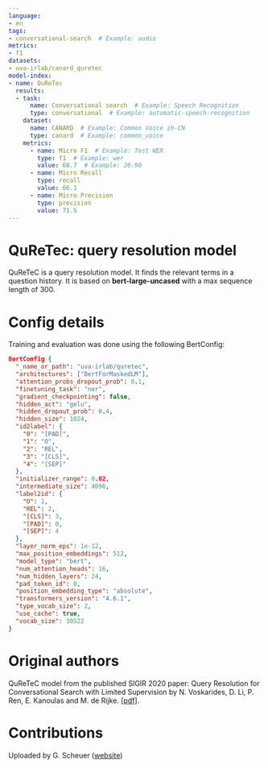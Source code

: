 ```yaml
---
language:
- en
tags:
- conversational-search  # Example: audio
metrics:
- f1
datasets:
- uva-irlab/canard_quretec
model-index:  
- name: QuReTec
  results:
  - task: 
      name: Conversational search  # Example: Speech Recognition
      type: conversational  # Example: automatic-speech-recognition
    dataset:
      name: CANARD  # Example: Common Voice zh-CN
      type: canard  # Example: common_voice
    metrics:
      - name: Micro F1  # Example: Test WER
        type: f1  # Example: wer
        value: 68.7  # Example: 20.90
      - name: Micro Recall
        type: recall
        value: 66.1
      - name: Micro Precision
        type: precision
        value: 71.5
---
```


# QuReTec: query resolution model

QuReTeC is a query resolution model. It finds the relevant terms in a question history.
It is based on **bert-large-uncased** with a max sequence length of 300.

# Config details
Training and evaluation was done using the following BertConfig:

```json
BertConfig {
  "_name_or_path": "uva-irlab/quretec",
  "architectures": ["BertForMaskedLM"],
  "attention_probs_dropout_prob": 0.1,
  "finetuning_task": "ner",
  "gradient_checkpointing": false,
  "hidden_act": "gelu",
  "hidden_dropout_prob": 0.4,
  "hidden_size": 1024,
  "id2label": {
    "0": "[PAD]",
    "1": "O",
    "2": "REL",
    "3": "[CLS]",
    "4": "[SEP]"
  },
  "initializer_range": 0.02,
  "intermediate_size": 4096,
  "label2id": {
    "O": 1,
    "REL": 2,
    "[CLS]": 3,
    "[PAD]": 0,
    "[SEP]": 4
  },
  "layer_norm_eps": 1e-12,
  "max_position_embeddings": 512,
  "model_type": "bert",
  "num_attention_heads": 16,
  "num_hidden_layers": 24,
  "pad_token_id": 0,
  "position_embedding_type": "absolute",
  "transformers_version": "4.6.1",
  "type_vocab_size": 2,
  "use_cache": true,
  "vocab_size": 30522
}
```

# Original authors

QuReTeC model from the published SIGIR 2020 paper: Query Resolution for Conversational Search with Limited Supervision by N. Voskarides, D. Li, P. Ren, E. Kanoulas and M. de Rijke. [[pdf]](https://arxiv.org/abs/2005.11723). 

# Contributions

Uploaded by G. Scheuer ([website](https://giguruscheuer.com))